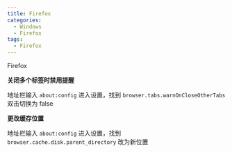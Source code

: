```yaml
---
title: Firefox
categories:
  - Windows
  - Firefox
tags:
  - Firefox
---
```


Firefox

<!--more-->

**关闭多个标签时禁用提醒**

地址栏输入 `about:config` 进入设置，找到 `browser.tabs.warnOnCloseOtherTabs` 双击切换为 false

**更改缓存位置**

地址栏输入 `about:config` 进入设置，找到 `browser.cache.disk.parent_directory` 改为新位置

